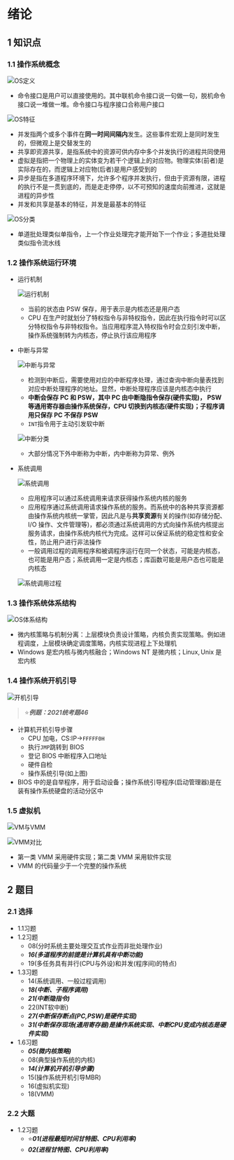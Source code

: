 # 绪论

## 1 知识点

### 1.1 操作系统概念

![OS定义](../../resource/image/os/chapter0/os_definition.png "OS定义")

* 命令接口是用户可以直接使用的。其中联机命令接口说一句做一句，脱机命令接口说一堆做一堆。命令接口与程序接口合称用户接口

![OS特征](../../resource/image/os/chapter0/os_characteristic.png "OS特征")

* 并发指两个或多个事件在**同一时间间隔内**发生。这些事件宏观上是同时发生的，但微观上是交替发生的
* 共享即资源共享，是指系统中的资源可供内存中多个并发执行的进程共同使用
* 虚拟是指把一个物理上的实体变为若干个逻辑上的对应物。物理实体(前者)是实际存在的，而逻辑上对应物(后者)是用户感受到的
* 异步是指在多道程序环境下，允许多个程序并发执行，但由于资源有限，进程的执行不是一贯到底的，而是走走停停，以不可预知的速度向前推进，这就是进程的异步性
* 并发和共享是基本的特征，并发是最基本的特征

![OS分类](../../resource/image/os/chapter0/os_classification.png "OS分类")

* 单道批处理类似单指令，上一个作业处理完才能开始下一个作业；多道批处理类似指令流水线

### 1.2 操作系统运行环境

* 运行机制

  ![运行机制](../../resource/image/os/chapter0/os_running_mechanism.png "运行机制")

  * 当前的状态由 $\text{PSW}$ 保存，用于表示是内核态还是用户态
  * $\text{CPU}$ 在生产时就划分了特权指令与非特权指令，因此在执行指令时可以区分特权指令与非特权指令。当应用程序混入特权指令时会立刻引发中断，操作系统强制转为内核态，停止执行该应用程序

* 中断与异常

  ![中断与异常](../../resource/image/os/chapter0/interrupt.png "中断与异常")

  * 检测到中断后，需要使用对应的中断程序处理，通过查询中断向量表找到对应中断处理程序的地址。显然，中断处理程序应该是内核态中执行
  * **中断会保存 $\text{PC}$ 和 $\text{PSW}$，其中 $\text{PC}$ 由中断隐指令保存(硬件实现)， $\text{PSW}$ 等通用寄存器由操作系统保存，$\text{CPU}$ 切换到内核态(硬件实现)；子程序调用只保存 $\text{PC}$ 不保存 $\text{PSW}$**
  * `INT`指令用于主动引发软中断

  ![中断分类](../../resource/image/os/chapter0/interrupt_classification.png "中断分类")

  * 大部分情况下外中断称为中断，内中断称为异常、例外

* 系统调用

  ![系统调用](../../resource/image/os/chapter0/system_call.png "系统调用")

  * 应用程序可以通过系统调用来请求获得操作系统内核的服务
  * 应用程序通过系统调用请求操作系统的服务。而系统中的各种共享资源都由操作系统内核统一掌管，因此凡是与**共享资源**有关的操作(如存储分配、$\text{I/O}$ 操作、文件管理等)，都必须通过系统调用的方式向操作系统内核提出服务请求，由操作系统内核代为完成。这样可以保证系统的稳定性和安全性，防止用户进行非法操作
  * 一般调用过程的调用程序和被调程序运行在同一个状态，可能是内核态，也可能是用户态；系统调用一定是内核态；库函数可能是用户态也可能是内核态

  ![系统调用过程](../../resource/image/os/chapter0/system_call_procedure.png "系统调用过程")

### 1.3 操作系统体系结构

![OS体系结构](../../resource/image/os/chapter0/os_architecture.png "OS体系结构")

* 微内核策略与机制分离：上层模块负责设计策略，内核负责实现策略。例如进程调度，上层模块确定调度策略，内核实现进程上下处理机
* $\text{Windows}$ 是宏内核与微内核融合；$\text{Windows NT}$ 是微内核；$\text{Linux},\text{Unix}$ 是宏内核

### 1.4 操作系统开机引导

![开机引导](../../resource/image/os/chapter0/os_boot.png "开机引导")

> ⭐***例题：2021统考题46***

* 计算机开机引导步骤
  * $\text{CPU}$ 加电，$\text{CS:IP}\to$`FFFFF0H`
  * 执行`JMP`跳转到 $\text{BIOS}$
  * 登记 $\text{BIOS}$ 中断程序入口地址
  * 硬件自检
  * 操作系统引导(如上图)
* $\text{BIOS}$ 中的是自举程序，用于启动设备；操作系统引导程序(启动管理器)是在装有操作系统硬盘的活动分区中

### 1.5 虚拟机

![VM与VMM](../../resource/image/os/chapter0/vmm.png "VM与VMM")

![VMM对比](../../resource/image/os/chapter0/vmm_compare.png "VMM对比")

* 第一类 $\text{VMM}$ 采用硬件实现；第二类 $\text{VMM}$ 采用软件实现
* $\text{VMM}$ 的代码量少于一个完整的操作系统

## 2 题目

### 2.1 选择

* 1.1习题
* 1.2习题
  * 08(分时系统主要处理交互式作业而非批处理作业)
  * ***16(多道程序的前提是计算机具有中断功能)***
  * 19(多任务具有并行(CPU与外设)和并发(程序间)的特点)
* 1.3习题
  * 14(系统调用、一般过程调用)
  * ***18(中断、子程序调用)***
  * ***21(中断隐指令)***
  * 22(INT软中断)
  * ***27(中断保存断点(PC,PSW)是硬件实现)***
  * ***31(中断保存现场(通用寄存器)是操作系统实现、中断CPU变成内核态是硬件实现)***
* 1.6习题
  * ***05(微内核策略)***
  * 08(典型操作系统的内核)
  * ***14(计算机开机引导步骤)***
  * 15(操作系统开机引导MBR)
  * 16(虚拟机实现)
  * 18(VMM)

### 2.2 大题

* 1.2习题
  * ⭐***01(进程最短时间甘特图、CPU利用率)***
  * ***02(进程甘特图、CPU利用率)***
